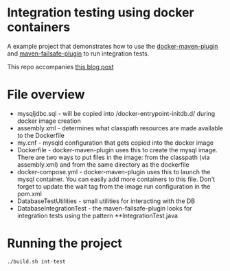 # Integration testing using docker containers
A example project that demonstrates how to use the [docker-maven-plugin](https://dmp.fabric8.io/) and [maven-failsafe-plugin](https://maven.apache.org/surefire/maven-failsafe-plugin/) to run integration tests.

This repo accompanies [this blog post](TODO)

# File overview
* mysqljdbc.sql - will be copied into /docker-entrypoint-initdb.d/ during docker image creation
* assembly.xml - determines what classpath resources are made available to the Dockerfile
* my.cnf - mysqld configuration that gets copied into the docker image
* Dockerfile - docker-maven-plugin uses this to create the mysql image. There are two ways to put files in the image: from the classpath (via assembly.xml) and from the same directory as the dockerfile
* docker-compose.yml - docker-maven-plugin uses this to launch the mysql container. You can easily add more containers to this file. Don't forget to update the wait tag from the image run configuration in the pom.xml
* DatabaseTestUtilities - small utilities for interacting with the DB
* DatabaseIntegrationTest - the maven-failsafe-plugin looks for integration tests using the pattern **IntegrationTest.java

# Running the project
```bash
./build.sh int-test
```
